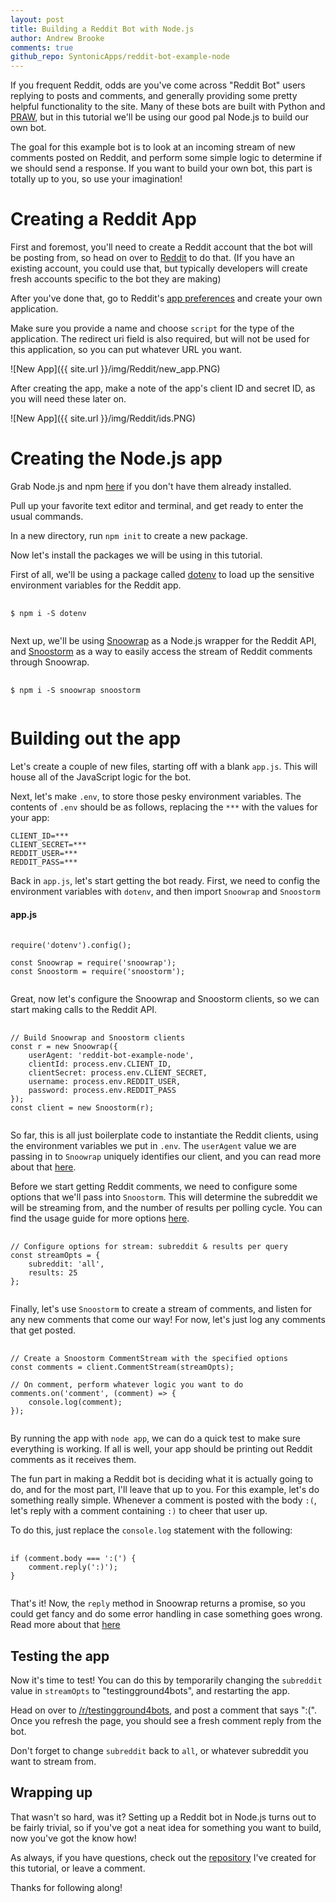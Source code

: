 ```yaml
---
layout: post
title: Building a Reddit Bot with Node.js
author: Andrew Brooke
comments: true
github_repo: SyntonicApps/reddit-bot-example-node
---
```


If you frequent Reddit, odds are you've come across "Reddit Bot" users replying to posts and comments, and generally providing some pretty helpful functionality to the site. Many of these bots are built with Python and [PRAW](https://github.com/praw-dev/praw), but in this tutorial we'll be using our good pal Node.js to build our own bot.

The goal for this example bot is to look at an incoming stream of new comments posted on Reddit, and perform some simple logic to determine if we should send a response. If you want to build your own bot, this part is totally up to you, so use your imagination!

# Creating a Reddit App

First and foremost, you'll need to create a Reddit account that the bot will be posting from, so head on over to [Reddit](https://www.reddit.com) to do that. (If you have an existing account, you could use that, but typically developers will create fresh accounts specific to the bot they are making)

After you've done that, go to Reddit's [app preferences](https://www.reddit.com/prefs/apps/) and create your own application.

Make sure you provide a name and choose `script` for the type of the application. The redirect uri field is also required, but will not be used for this application, so you can put whatever URL you want.

![New App]({{ site.url }}/img/Reddit/new_app.PNG)

After creating the app, make a note of the app's client ID and secret ID, as you will need these later on.

![New App]({{ site.url }}/img/Reddit/ids.PNG)

# Creating the Node.js app

Grab Node.js and npm [here](https://nodejs.org/en/) if you don't have them already installed.

Pull up your favorite text editor and terminal, and get ready to enter the usual commands.

In a new directory, run `npm init` to create a new package.

Now let's install the packages we will be using in this tutorial.

First of all, we'll be using a package called [dotenv](https://www.npmjs.com/package/dotenv) to load up the sensitive environment variables for the Reddit app.

<pre>
  <code class="bash">
$ npm i -S dotenv
  </code>
</pre>

Next up, we'll be using [Snoowrap](https://www.npmjs.com/package/snoowrap) as a Node.js wrapper for the Reddit API, and [Snoostorm](https://www.npmjs.com/package/snoostorm) as a way to easily access the stream of Reddit comments through Snoowrap.

<pre>
  <code class="bash">
$ npm i -S snoowrap snoostorm
  </code>
</pre>

# Building out the app

Let's create a couple of new files, starting off with a blank `app.js`. This will house all of the JavaScript logic for the bot.

Next, let's make `.env`, to store those pesky environment variables. The contents of `.env` should be as follows, replacing the `***` with the values for your app:

```
CLIENT_ID=***
CLIENT_SECRET=***
REDDIT_USER=***
REDDIT_PASS=***
```

Back in `app.js`, let's start getting the bot ready. First, we need to config the environment variables with `dotenv`, and then import `Snoowrap` and `Snoostorm`

#### app.js
<pre>
  <code class="javascript">
require('dotenv').config();

const Snoowrap = require('snoowrap');
const Snoostorm = require('snoostorm');
  </code>
</pre>

Great, now let's configure the Snoowrap and Snoostorm clients, so we can start making calls to the Reddit API.

<pre>
  <code class="javascript">
// Build Snoowrap and Snoostorm clients
const r = new Snoowrap({
    userAgent: 'reddit-bot-example-node',
    clientId: process.env.CLIENT_ID,
    clientSecret: process.env.CLIENT_SECRET,
    username: process.env.REDDIT_USER,
    password: process.env.REDDIT_PASS
});
const client = new Snoostorm(r);
  </code>
</pre>

So far, this is all just boilerplate code to instantiate the Reddit clients, using the environment variables we put in `.env`. The `userAgent` value we are passing in to `Snoowrap` uniquely identifies our client, and you can read more about that [here](https://github.com/reddit/reddit/wiki/API).

Before we start getting Reddit comments, we need to configure some options that we'll pass into `Snoostorm`. This will determine the subreddit we will be streaming from, and the number of results per polling cycle. You can find the usage guide for more options [here](https://github.com/MayorMonty/Snoostorm).

<pre>
  <code class="javascript">
// Configure options for stream: subreddit & results per query
const streamOpts = {
    subreddit: 'all',
    results: 25
};
  </code>
</pre>

Finally, let's use `Snoostorm` to create a stream of comments, and listen for any new comments that come our way! For now, let's just log any comments that get posted.

<pre>
  <code class="javascript">
// Create a Snoostorm CommentStream with the specified options
const comments = client.CommentStream(streamOpts);

// On comment, perform whatever logic you want to do
comments.on('comment', (comment) => {
    console.log(comment);
});
  </code>
</pre>

By running the app with `node app`, we can do a quick test to make sure everything is working. If all is well, your app should be printing out Reddit comments as it receives them.

The fun part in making a Reddit bot is deciding what it is actually going to do, and for the most part, I'll leave that up to you. For this example, let's do something really simple. Whenever a comment is posted with the body `:(`, let's reply with a comment containing `:)` to cheer that user up.

To do this, just replace the `console.log` statement with the following:

<pre>
  <code class="javascript">
if (comment.body === ':(') {
    comment.reply(':)');
}
  </code>
</pre>

That's it! Now, the `reply` method in Snoowrap returns a promise, so you could get fancy and do some error handling in case something goes wrong. Read more about that [here](https://not-an-aardvark.github.io/snoowrap/Comment.html#reply)

## Testing the app

Now it's time to test! You can do this by temporarily changing the `subreddit` value in `streamOpts` to "testingground4bots", and restarting the app.

Head on over to [/r/testingground4bots](https://www.reddit.com/r/testingground4bots/), and post a comment that says ":(". Once you refresh the page, you should see a fresh comment reply from the bot.

Don't forget to change `subreddit` back to `all`, or whatever subreddit you want to stream from.

## Wrapping up

That wasn't so hard, was it? Setting up a Reddit bot in Node.js turns out to be fairly trivial, so if you've got a neat idea for something you want to build, now you've got the know how!

As always, if you have questions, check out the [repository](https://github.com/SyntonicApps/reddit-bot-example-node) I've created for this tutorial, or leave a comment.

Thanks for following along!
